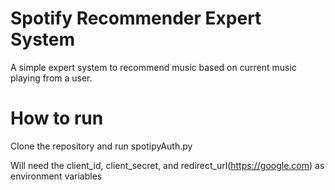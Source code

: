 # Spotify Recommender Expert System

A simple expert system to recommend music based on current music playing from a user.

# How to run

Clone the repository and run spotipyAuth.py

Will need the client_id, client_secret, and redirect_url(https://google.com) as environment variables
